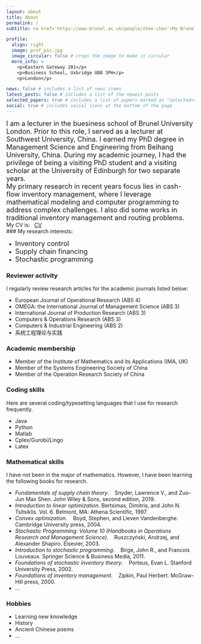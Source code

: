 ```yaml
---
layout: about
title: About
permalink: /
subtitle: <a href='https://www.brunel.ac.uk/people/zhen-chen'>My Brunel University webpage</a>

profile:
  align: right
  image: prof_pic.jpg
  image_circular: false # crops the image to make it circular
  more_info: >
    <p>Eastern Gateway 201</p>
    <p>Business School, Uxbridge UB8 3PH</p>
    <p>London</p>

news: false # includes a list of news items
latest_posts: false # includes a list of the newest posts
selected_papers: true # includes a list of papers marked as "selected={true}"
social: true # includes social icons at the bottom of the page
---
```


<font size="4">
I am a lecturer in the buesiness school of Brunel University London. Prior to this role, I served as a lecturer at Southwest University, China. I earned my PhD degree in Management Science and Engineering from Beihang University, China. During my academic journey, I had the privilege of being a visiting PhD student and a visiting scholar at the University of Edinburgh for two separate years. 
</font>

<br>
<font size="4">
My primary research in recent years focus lies in cash-flow inventory management, where I leverage mathematical modeling and computer programming to address complex challenges. I also did some works in traditional inventory management and routing problems.
</font>

<br>
My CV is: &nbsp; <a href='https://github.com/RobinChen121/resume/blob/main/CV_chenzhen_English.pdf'>CV</a>

<br>
### My research interests:

- <font size="4"> Inventory control </font>
- <font size="4"> Supply chain financing </font>
- <font size="4"> Stochastic programming </font>

### Reviewer activity

I regularly review research articles for the academic journals listed below:

- European Journal of Operational Research (ABS 4)
- OMEGA: the International Journal of Management Science (ABS 3)
- International Journal of Production Research (ABS 3)
- Computers & Operations Research (ABS 3)
- Computers & Industrial Engineering (ABS 2)
- 系统工程理论与实践

### Academic membership

- Member of the Institute of Mathematics and its Applications (IMA, UK)
- Member of the Systems Engineering Society of China
- Member of the Operation Research Society of China

### Coding skills

Here are several coding/typesetting languages that I use for research frequently.

- Java
- Python
- Matlab
- Cplex/Gurobi/Lingo
- Latex

### Mathematical skills

I have not been in the major of mathematics. However, I have been learning the following books for research.

- _Fundamentals of supply chain theory_. &nbsp;&nbsp; Snyder, Lawrence V., and Zuo-Jun Max Shen. John Wiley & Sons, second edition, 2019.
- _Introduction to linear optimization_. Bertsimas, Dimitris, and John N. Tsitsiklis. Vol. 6. Belmont, MA: Athena Scientific, 1997.
- _Convex optimization_. &nbsp;&nbsp; Boyd, Stephen, and Lieven Vandenberghe. Cambridge University press, 2004.
- _Stochastic Programming: Volume 10 (Handbooks in Operations Research and Management Science)_. &nbsp;&nbsp; Ruszczyński, Andrzej, and Alexander Shapiro. Elsevier, 2003.
- _Introduction to stochastic programming_. &nbsp;&nbsp; Birge, John R., and Francois Louveaux. Springer Science & Business Media, 2011.
- _Foundations of stochastic inventory theory_. &nbsp;&nbsp; Porteus, Evan L. Stanford University Press, 2002.
- _Foundations of inventory management_. &nbsp;&nbsp; Zipkin, Paul Herbert. McGraw-Hill press, 2000.
- ...

### Hobbies

- Learning new knowledge
- History
- Ancient Chinese poems
- ...

<!--

Write your biography here. Tell the world about yourself. Link to your favorite [subreddit](http://reddit.com). You can put a picture in, too. The code is already in, just name your picture `prof_pic.jpg` and put it in the `img/` folder.

Put your address / P.O. box / other info right below your picture. You can also disable any of these elements by editing `profile` property of the YAML header of your `_pages/about.md`. Edit `_bibliography/papers.bib` and Jekyll will render your [publications page](/al-folio/publications/) automatically.

Link to your social media connections, too. This theme is set up to use [Font Awesome icons](https://fontawesome.com/) and [Academicons](https://jpswalsh.github.io/academicons/), like the ones below. Add your Facebook, Twitter, LinkedIn, Google Scholar, or just disable all of them.
-->
